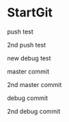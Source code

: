 # StartGit

push test

2nd push test

new debug test

master commit

2nd master commit

debug commit

2nd debug commit